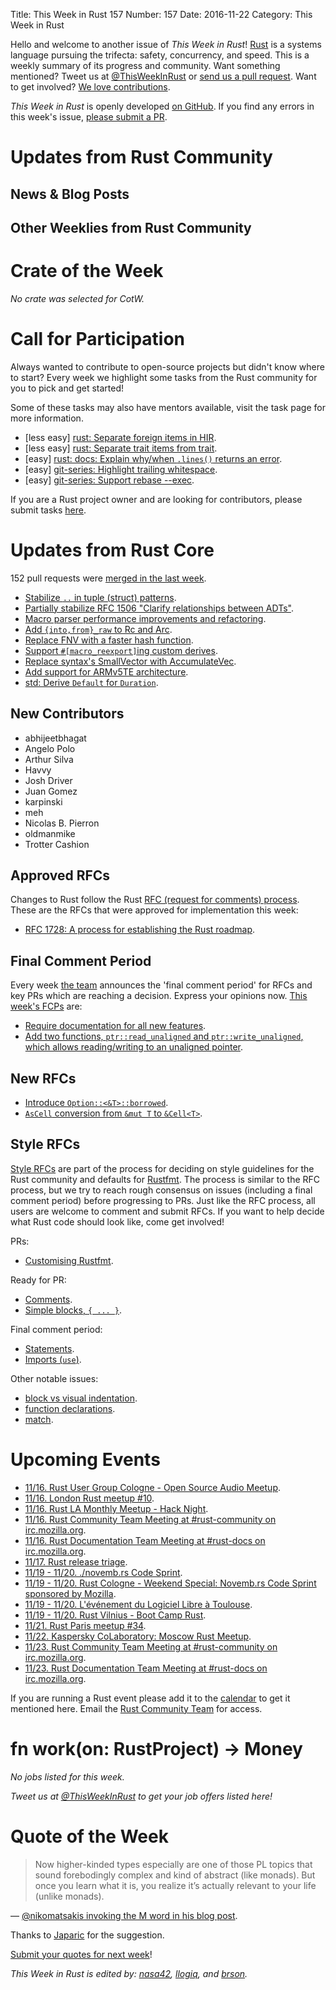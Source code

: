 Title: This Week in Rust 157
Number: 157
Date: 2016-11-22
Category: This Week in Rust

Hello and welcome to another issue of *This Week in Rust*!
[Rust](http://rust-lang.org) is a systems language pursuing the trifecta: safety, concurrency, and speed.
This is a weekly summary of its progress and community.
Want something mentioned? Tweet us at [@ThisWeekInRust](https://twitter.com/ThisWeekInRust) or [send us a pull request](https://github.com/cmr/this-week-in-rust).
Want to get involved? [We love contributions](https://github.com/rust-lang/rust/blob/master/CONTRIBUTING.md).

*This Week in Rust* is openly developed [on GitHub](https://github.com/cmr/this-week-in-rust).
If you find any errors in this week's issue, [please submit a PR](https://github.com/cmr/this-week-in-rust/pulls).

# Updates from Rust Community

## News & Blog Posts

## Other Weeklies from Rust Community

# Crate of the Week

*No crate was selected for CotW.*

[submit_crate]: https://users.rust-lang.org/t/crate-of-the-week/2704

# Call for Participation

Always wanted to contribute to open-source projects but didn't know where to start?
Every week we highlight some tasks from the Rust community for you to pick and get started!

Some of these tasks may also have mentors available, visit the task page for more information.

* [less easy] [rust: Separate foreign items in HIR](https://github.com/rust-lang/rust/issues/37713).
* [less easy] [rust: Separate trait items from trait](https://github.com/rust-lang/rust/issues/37712).
* [easy] [rust: docs: Explain why/when `.lines()` returns an error](https://github.com/rust-lang/rust/issues/37744).
* [easy] [git-series: Highlight trailing whitespace](https://github.com/git-series/git-series/issues/31).
* [easy] [git-series: Support rebase --exec](https://github.com/git-series/git-series/issues/24).

If you are a Rust project owner and are looking for contributors, please submit tasks [here][guidelines].

[guidelines]: https://users.rust-lang.org/t/twir-call-for-participation/4821

# Updates from Rust Core

152 pull requests were [merged in the last week][merged].

[merged]: https://github.com/issues?q=is%3Apr+org%3Arust-lang+is%3Amerged+merged%3A2016-11-07..2016-11-14

* [Stabilize `..` in tuple (struct) patterns](https://github.com/rust-lang/rust/pull/36843).
* [Partially stabilize RFC 1506 "Clarify relationships between ADTs"](https://github.com/rust-lang/rust/pull/36868).
* [Macro parser performance improvements and refactoring](https://github.com/rust-lang/rust/pull/37701).
* [Add `{into,from}_raw` to Rc and Arc](https://github.com/rust-lang/rust/pull/37192).
* [Replace FNV with a faster hash function](https://github.com/rust-lang/rust/pull/37229).
* [Support `#[macro_reexport]`ing custom derives](https://github.com/rust-lang/rust/pull/37542).
* [Replace syntax's SmallVector with AccumulateVec](https://github.com/rust-lang/rust/pull/37551).
* [Add support for ARMv5TE architecture](https://github.com/rust-lang/rust/pull/37615).
* [std: Derive `Default` for `Duration`](https://github.com/rust-lang/rust/pull/37699).

## New Contributors

* abhijeetbhagat
* Angelo Polo
* Arthur Silva
* Havvy
* Josh Driver
* Juan Gomez
* karpinski
* meh
* Nicolas B. Pierron
* oldmanmike
* Trotter Cashion

## Approved RFCs

Changes to Rust follow the Rust [RFC (request for comments)
process](https://github.com/rust-lang/rfcs#rust-rfcs). These
are the RFCs that were approved for implementation this week:

* [RFC 1728: A process for establishing the Rust roadmap](https://github.com/rust-lang/rfcs/pull/1728).

## Final Comment Period

Every week [the team](https://www.rust-lang.org/team.html) announces the
'final comment period' for RFCs and key PRs which are reaching a
decision. Express your opinions now. [This week's FCPs][fcp] are:

[fcp]: https://github.com/rust-lang/rfcs/labels/final-comment-period

* [Require documentation for all new features](https://github.com/rust-lang/rfcs/pull/1636).
* [Add two functions, `ptr::read_unaligned` and `ptr::write_unaligned`, which allows reading/writing to an unaligned pointer](https://github.com/rust-lang/rfcs/pull/1725).

## New RFCs

* [Introduce `Option::<&T>::borrowed`](https://github.com/rust-lang/rfcs/pull/1792).
* [`AsCell` conversion from `&mut T` to `&Cell<T>`](https://github.com/rust-lang/rfcs/pull/1789).

## Style RFCs

[Style RFCs](https://github.com/rust-lang-nursery/fmt-rfcs) are part of the process for deciding on style guidelines for the Rust community and defaults for [Rustfmt](https://github.com/rust-lang-nursery/rustfmt). The process is similar to the RFC process, but we try to reach rough consensus on issues (including a final comment period) before progressing to PRs. Just like the RFC process, all users are welcome to comment and submit RFCs. If you want to help decide what Rust code should look like, come get involved!

PRs:

* [Customising Rustfmt](https://github.com/rust-lang-nursery/fmt-rfcs/pull/33).

Ready for PR:

* [Comments](https://github.com/rust-lang-nursery/fmt-rfcs/issues/17).
* [Simple blocks, `{ ... }`](https://github.com/rust-lang-nursery/fmt-rfcs/issues/21).

Final comment period:

* [Statements](https://github.com/rust-lang-nursery/fmt-rfcs/issues/11).
* [Imports (`use`)](https://github.com/rust-lang-nursery/fmt-rfcs/issues/24).

Other notable issues:

* [block vs visual indentation](https://github.com/rust-lang-nursery/fmt-rfcs/issues/8).
* [function declarations](https://github.com/rust-lang-nursery/fmt-rfcs/issues/39).
* [match](https://github.com/rust-lang-nursery/fmt-rfcs/issues/34).

# Upcoming Events

* [11/16. Rust User Group Cologne - Open Source Audio Meetup](http://rust.cologne/2016/11/16/audio-meetup.html).
* [11/16. London Rust meetup #10](https://www.meetup.com/Rust-London-User-Group/events/234999144/).
* [11/16. Rust LA Monthly Meetup - Hack Night](https://www.meetup.com/Rust-Los-Angeles/events/234998313/).
* [11/16. Rust Community Team Meeting at #rust-community on irc.mozilla.org](https://chat.mibbit.com/?server=irc.mozilla.org&channel=%23rust-community).
* [11/16. Rust Documentation Team Meeting at #rust-docs on irc.mozilla.org](https://chat.mibbit.com/?server=irc.mozilla.org&channel=%23rust-docs).
* [11/17. Rust release triage](https://internals.rust-lang.org/t/release-cycle-triage-proposal/3544).
* [11/19 - 11/20. ./novemb.rs Code Sprint](http://novemb.rs/).
* [11/19 - 11/20. Rust Cologne - Weekend Special: Novemb.rs Code Sprint sponsored by Mozilla](https://www.meetup.com/RustCologne/events/235374218/).
* [11/19 - 11/20. L'événement du Logiciel Libre à Toulouse](https://2016.capitoledulibre.org/programme.html).
* [11/19 - 11/20. Rust Vilnius - Boot Camp Rust](https://www.meetup.com/Rust-in-Vilnius/events/234293479/).
* [11/21. Rust Paris meetup #34](https://www.meetup.com/Rust-Paris/events/235570335/).
* [11/22. Kaspersky CoLaboratory: Moscow Rust Meetup](https://events.kaspersky.com/event/rust2).
* [11/23. Rust Community Team Meeting at #rust-community on irc.mozilla.org](https://chat.mibbit.com/?server=irc.mozilla.org&channel=%23rust-community).
* [11/23. Rust Documentation Team Meeting at #rust-docs on irc.mozilla.org](https://chat.mibbit.com/?server=irc.mozilla.org&channel=%23rust-docs).

If you are running a Rust event please add it to the [calendar] to get
it mentioned here. Email the [Rust Community Team][community] for access.

[calendar]: https://www.google.com/calendar/embed?src=apd9vmbc22egenmtu5l6c5jbfc%40group.calendar.google.com
[community]: mailto:community-team@rust-lang.org

# fn work(on: RustProject) -> Money

*No jobs listed for this week.*

*Tweet us at [@ThisWeekInRust](https://twitter.com/ThisWeekInRust) to get your job offers listed here!*

# Quote of the Week

> Now higher-kinded types especially are one of those PL topics that sound forebodingly complex and kind of abstract (like monads). But once you learn what it is, you realize it’s actually relevant to your life (unlike monads).

— [@nikomatsakis invoking the M word in his blog post](http://smallcultfollowing.com/babysteps/blog/2016/11/02/associated-type-constructors-part-1-basic-concepts-and-introduction/).

Thanks to [Japaric](https://users.rust-lang.org/users/japaric) for the suggestion.

[Submit your quotes for next week][submit]!

[submit]: http://users.rust-lang.org/t/twir-quote-of-the-week/328

*This Week in Rust is edited by: [nasa42](https://github.com/nasa42), [llogiq](https://github.com/llogiq), and [brson](https://github.com/brson).*
